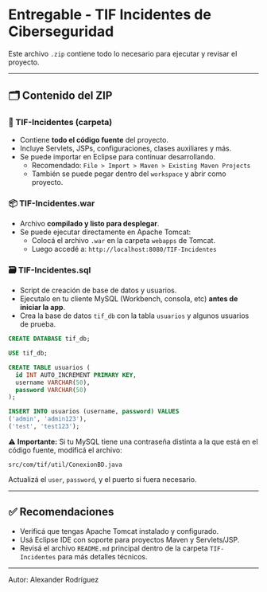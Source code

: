 
# Entregable - TIF Incidentes de Ciberseguridad

Este archivo `.zip` contiene todo lo necesario para ejecutar y revisar el proyecto.

---

## 🗂 Contenido del ZIP

### 📁 TIF-Incidentes (carpeta)
- Contiene **todo el código fuente** del proyecto.
- Incluye Servlets, JSPs, configuraciones, clases auxiliares y más.
- Se puede importar en Eclipse para continuar desarrollando.
  - Recomendado: `File > Import > Maven > Existing Maven Projects`
  - También se puede pegar dentro del `workspace` y abrir como proyecto.

### 📦 TIF-Incidentes.war
- Archivo **compilado y listo para desplegar**.
- Se puede ejecutar directamente en Apache Tomcat:
  - Colocá el archivo `.war` en la carpeta `webapps` de Tomcat.
  - Luego accedé a: `http://localhost:8080/TIF-Incidentes`

### 🗃 TIF-Incidentes.sql
- Script de creación de base de datos y usuarios.
- Ejecutalo en tu cliente MySQL (Workbench, consola, etc) **antes de iniciar la app**.
- Crea la base de datos `tif_db` con la tabla `usuarios` y algunos usuarios de prueba.

```sql
CREATE DATABASE tif_db;

USE tif_db;

CREATE TABLE usuarios (
  id INT AUTO_INCREMENT PRIMARY KEY,
  username VARCHAR(50),
  password VARCHAR(50)
);

INSERT INTO usuarios (username, password) VALUES
('admin', 'admin123'),
('test', 'test123');
```

⚠️ **Importante:** Si tu MySQL tiene una contraseña distinta a la que está en el código fuente, modificá el archivo:

```
src/com/tif/util/ConexionBD.java
```

Actualizá el `user`, `password`, y el puerto si fuera necesario.

---

## ✅ Recomendaciones

- Verificá que tengas Apache Tomcat instalado y configurado.
- Usá Eclipse IDE con soporte para proyectos Maven y Servlets/JSP.
- Revisá el archivo `README.md` principal dentro de la carpeta `TIF-Incidentes` para más detalles técnicos.

---

Autor: Alexander Rodríguez
